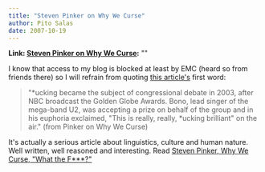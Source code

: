 ```yaml
---
title: "Steven Pinker on Why We Curse"
author: Pito Salas
date: 2007-10-19
---
```


**Link: [Steven Pinker on Why We Curse](None):** ""



I know that access to my blog is blocked at least by EMC (heard so from
friends there) so I will refrain from quoting [this
article's](<http://www.tnr.com/doc.mhtml?i=20071008&s=pinker100807>) first
word:

> "*ucking became the subject of congressional debate in 2003, after NBC
> broadcast the Golden Globe Awards. Bono, lead singer of the mega-band U2,
> was accepting a prize on behalf of the group and in his euphoria exclaimed,
> "This is really, really, *ucking brilliant" on the air." (from Pinker on Why
> We Curse)

It's actually a serious article about linguistics, culture and human nature.
Well written, well reasoned and interesting. Read [Steven Pinker, Why We
Curse, "What the
F***?"](<http://www.tnr.com/doc.mhtml?i=20071008&s=pinker100807>)


